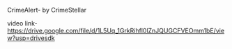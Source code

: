 CrimeAlert- by CrimeStellar

video link- https://drive.google.com/file/d/1L5Uq_1GrkRihfl0lZnJQUGCFVEOmm1bE/view?usp=drivesdk
